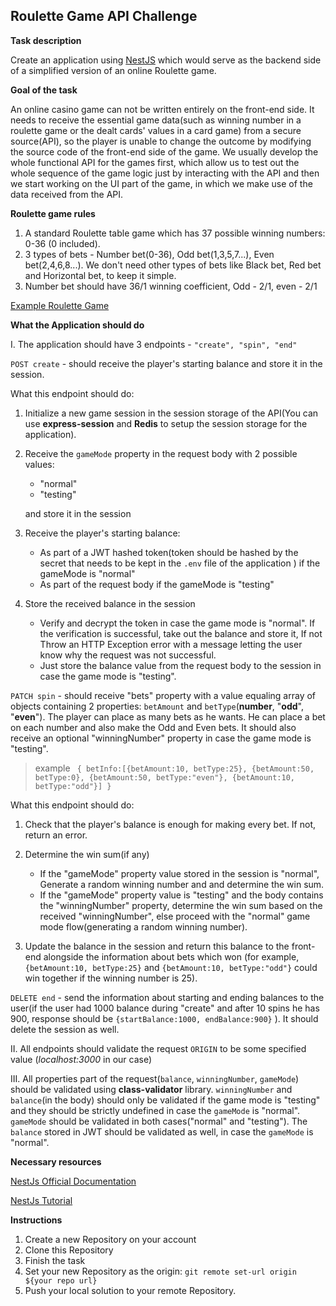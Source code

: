 ## Roulette Game API Challenge

**Task description**

Create an application using [NestJS](https://docs.nestjs.com/) which would serve as the backend side of a simplified version of an online Roulette game.

**Goal of the task**

An online casino game can not be written entirely on the front-end side. It needs to receive the essential game data(such as winning number in a roulette game or the dealt cards' values in a card game) from a
secure source(API), so the player is unable to change the outcome by modifying the source code of the front-end side of the game. We usually develop the whole functional API for the games first, which allow us to test out the
whole sequence of the game logic just by interacting with the API and then we start working on the UI part of the game, in which we make use of the data received from the API.

**Roulette game rules**

1. A standard Roulette table game which has 37 possible winning numbers: 0-36 (0 included).
2. 3 types of bets - Number bet(0-36), Odd bet(1,3,5,7...), Even bet(2,4,6,8...). We don't need other types of bets like Black bet, Red bet and Horizontal bet, to keep it simple.
3. Number bet should have 36/1 winning coefficient, Odd - 2/1, even - 2/1

[Example Roulette Game](https://evoplay.games/game/european-roulette/)

**What the Application should do**

I. The application should have 3 endpoints - `"create", "spin", "end"`

`POST create` - should receive the player's starting balance and store it in the session.

What this endpoint should do:

1.  Initialize a new game session in the session storage of the API(You can use **express-session** and **Redis** to setup the session storage for the application).
2.  Receive the `gameMode` property in the request body with 2 possible values:

    - "normal"
    - "testing"

    and store it in the session

3.  Receive the player's starting balance:

    - As part of a JWT hashed token(token should be hashed by the secret that needs to be kept in the `.env` file of the application ) if the gameMode is "normal"
    - As part of the request body if the gameMode is "testing"

4.  Store the received balance in the session

    - Verify and decrypt the token in case the game mode is "normal". If the verification is successful, take out the balance and store it, If not Throw an HTTP Exception error with a message letting the user know why the request was not successful.
    - Just store the balance value from the request body to the session in case the game mode is "testing".

`PATCH spin` - should receive "bets" property with a value equaling array of objects containing 2 properties: `betAmount` and `betType`(**number**, "**odd**", "**even**"). The player can place as many bets as he wants. He can place a bet on each number and also make the Odd and Even bets. It should also receive an optional "winningNumber" property in case the game mode is "testing".

> example
> ` { betInfo:[{betAmount:10, betType:25}, {betAmount:50, betType:0}, {betAmount:50, betType:"even"}, {betAmount:10, betType:"odd"}] }`

What this endpoint should do:

1.  Check that the player's balance is enough for making every bet. If not, return an error.
2.  Determine the win sum(if any)

    - If the "gameMode" property value stored in the session is "normal", Generate a random winning number and and determine the win sum.
    - If the "gameMode" property value is "testing" and the body contains the "winningNumber" property, determine the win sum based on the received "winningNumber", else proceed with the "normal" game mode flow(generating a random winning number).

3.  Update the balance in the session and return this balance to the front-end alongside the information about bets which won (for example, `{betAmount:10, betType:25}` and `{betAmount:10, betType:"odd"}` could win together if the winning number is 25).

`DELETE end` - send the information about starting and ending balances to the user(if the user had 1000 balance during "create" and after 10 spins he has 900, response should be `{startBalance:1000, endBalance:900}` ). It should delete the session as well.

II. All endpoints should validate the request `ORIGIN` to be some specified value (_localhost:3000_ in our case)

III. All properties part of the request(`balance`, `winningNumber`, `gameMode`) should be validated using **class-validator** library. `winningNumber` and `balance`(in the body) should only be validated if the game mode is "testing" and they should be strictly undefined in case the `gameMode` is "normal". `gameMode` should be validated in both cases("normal" and "testing"). The `balance` stored in JWT should be validated as well, in case the `gameMode` is "normal".

**Necessary resources**

[NestJs Official Documentation](https://docs.nestjs.com/)

[NestJs Tutorial](https://www.youtube.com/watch?v=2n3xS89TJMI&ab_channel=MariusEspejo)

**Instructions**

1.  Create a new Repository on your account
2.  Clone this Repository
3.  Finish the task
4.  Set your new Repository as the origin: `git remote set-url origin ${your repo url}`
5.  Push your local solution to your remote Repository.
